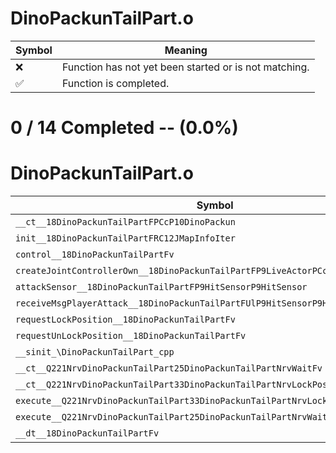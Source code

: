 # DinoPackunTailPart.o
| Symbol | Meaning 
| ------------- | ------------- 
| :x: | Function has not yet been started or is not matching. 
| :white_check_mark: | Function is completed. 


# 0 / 14 Completed -- (0.0%)
# DinoPackunTailPart.o
| Symbol | Decompiled? |
| ------------- | ------------- |
| `__ct__18DinoPackunTailPartFPCcP10DinoPackun` | :x: |
| `init__18DinoPackunTailPartFRC12JMapInfoIter` | :x: |
| `control__18DinoPackunTailPartFv` | :x: |
| `createJointControllerOwn__18DinoPackunTailPartFP9LiveActorPCc` | :x: |
| `attackSensor__18DinoPackunTailPartFP9HitSensorP9HitSensor` | :x: |
| `receiveMsgPlayerAttack__18DinoPackunTailPartFUlP9HitSensorP9HitSensor` | :x: |
| `requestLockPosition__18DinoPackunTailPartFv` | :x: |
| `requestUnLockPosition__18DinoPackunTailPartFv` | :x: |
| `__sinit_\DinoPackunTailPart_cpp` | :x: |
| `__ct__Q221NrvDinoPackunTailPart25DinoPackunTailPartNrvWaitFv` | :x: |
| `__ct__Q221NrvDinoPackunTailPart33DinoPackunTailPartNrvLockPositionFv` | :x: |
| `execute__Q221NrvDinoPackunTailPart33DinoPackunTailPartNrvLockPositionCFP5Spine` | :x: |
| `execute__Q221NrvDinoPackunTailPart25DinoPackunTailPartNrvWaitCFP5Spine` | :x: |
| `__dt__18DinoPackunTailPartFv` | :x: |
